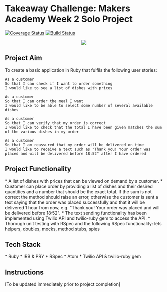 <h1>Takeaway Challenge: Makers Academy Week 2 Solo Project</h1>

[![Coverage Status](https://coveralls.io/repos/github/awye765/takeaway-challenge/badge.svg?branch=master)](https://coveralls.io/github/awye765/takeaway-challenge?branch=master) [![Build Status](https://travis-ci.org/awye765/takeaway-challenge.svg?branch=master)](https://travis-ci.org/awye765/takeaway-challenge)

<p align="center">
  <img src="https://www.google.co.uk/url?sa=i&rct=j&q=&esrc=s&source=images&cd=&cad=rja&uact=8&ved=0ahUKEwiavYPn5JDNAhXFC8AKHWbjBm0QjRwIBw&url=https%3A%2F%2Fwww.primarytreasurechest.com%2Frole-play%2Frole-play-areas%2Frestaurants%2Ffast-food-takeaway.html&bvm=bv.123664746,d.ZGg&psig=AFQjCNHwUtBL4xN4F8v9Fk3By7L5X-Ie5g&ust=1465212465485481">
</p>

<h2>Project Aim</h2>

To create a basic application in Ruby that fulfils the following user stories:

```
As a customer
So that I can check if I want to order something
I would like to see a list of dishes with prices

As a customer
So that I can order the meal I want
I would like to be able to select some number of several available dishes

As a customer
So that I can verify that my order is correct
I would like to check that the total I have been given matches the sum of the various dishes in my order

As a customer
So that I am reassured that my order will be delivered on time
I would like to receive a text such as "Thank you! Your order was placed and will be delivered before 18:52" after I have ordered
```

<h2>Project Functionality</h2>
* A list of dishes with prices that can be viewed on demand by a customer.
* Customer can place order by providing a list of dishes and their desired quantities and a number that should be the exact total. If the sum is not correct the method should raise an error, otherwise the customer is sent a text saying that the order was placed successfully and that it will be delivered 1 hour from now, e.g. "Thank you! Your order was placed and will be delivered before 18:52".
* The text sending functionality has been implemented using Twilio API and twilio-ruby gem to access the API.
* Thorough unit testing with RSpec and the following RSpec functionality: lets helpers, doubles, mocks, method stubs, spies

<h2>Tech Stack</h2>
* Ruby
* IRB & PRY
* RSpec
* Atom
* Twilio API & twilio-ruby gem

<h2>Instructions</h2>

[To be updated immediately prior to project completion]
